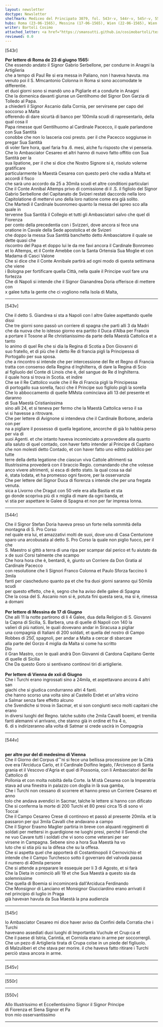 ```yaml
---
layout: newsletter
doctype: Newsletter
shelfmark: Mediceo del Principato 3079, fol. 543r-v, 544r-v, 545r-v, 550r-v
hubs: Roma (23-06-1565), Messina (17-06-1565), Wien (22-06-1565), Wien (22-06-1565)
writer: Bartoli Cosimo
attached_letter: <a href="https://smansutti.github.io/cosimobartoli/texts/Carteggio_Universale_034,CarteStrozziane_SI_147_001/">Carteggio_Universale_034,CarteStrozziane_SI_147_001</a>
reviewed: 0.0
---
```


[543r]  
  
  
<strong>Per lettere di Roma de 23 di giugno 1565:</strong>  
Che essendo andato il Signor Gabrio Serbellone, per condurre in Anagni la Artiglieria  
che a tempo di Paul Re si era messa in Paliano, non l haveva havuta. ma  
venuto poi il S. Mmcantonio Colonna in Roma si sono accomodate le differentie.  
et duoi giorni sono si mandò uno a Pigliarle et a condurle in Anagni  
Che la domenica davanti giunse un Gentilhomo del Signor Don Garzia di Tolledo al Papa.  
a chiederli il Signor Ascanio dalla Cornia, per servirsene per capo del soccorso a Malta  
offerendo di dare sicurtà di banco per 100mila scudi di rapresentarlo, della qual cosa il  
Papa rimesse quel Gentilhuomo al Cardinale Pacecco, il quale parlandone con Sua Santità  
conobbe che non lo lasceria così presto. per il che Pacecco soggiunse in pregar Sua Santità  
di voler fare hora, quel faria fra .6. mesi, alche fu risposto che vi penseria.  
Che lo Ambasciator Cesareo et altri hanno di nuovo fatto offitio con Sua Santità per la  
sua lipatione, per il che si dice che Nostro Signore si è, risoluto volerne gratificare  
particularmente la Maestà Cesarea con questo però che vadia a Malta et accordi il fisco  
che sarà uno accordo da 25 a 30mila scudi et altre conditioni particulari  
Che il Conte Annibal Altemps privo di comissione di il .S. il figliolo del Signor  
Gabrio Serbellone del Capitanato de Svizeri restati daccordo nella loro  
Capitolatione di mettervi uno della loro natione come era già solito.  
Che Martedì il Cardinale buonromeo quanto la messa del spreo sco alla quale in  
tervenne Sua Santità il Collegio et tutti gli Ambasciatori salvo che quel di Fiorenza  
per conto della precedentia con i Svizzeri, dove ancora si fece una  
oratione in Cavale della Sede apostolica et de Svizeri  
che doppo la messa Sua Santità banchetto detto Ambasciatore il quale se dette quasi che  
riscontro del Papa et doppo lui le da me favi ancora il Cardinale Bonromeo  
et lo Altemps, et il Conte Amebbe con la Santa Ortensia Sua Moglie et con  
Madama di Casci Valone  
Che si dice che il Conte Annibale partirà ad ogni modo di questa settimana che viene  
i Bologna per fortificare quella Città, nella quale il Principe vuol fare una fortezza  
Che di Napoli si intende che il Signor Gianandrea Doria offerisce di mettere con  
x galee tutta la gente che ci vogliono nella Isola di Malta,  
  
---  

[543v]  
  
  
Che il detto S. Giandrea si sta a Napoli con l altre Galee aspettando quelle dissi  
Che tre giorni sono passò un corriere di spagna che partì alli 3 da Madri  
che da nuova che lo istesso giorno era partito il Duca d'Alba per Francia  
a portare il Tosone al Re christianissimo da parte della Maestà Cattolica et a tanto  
lo animo di quel Re che si dia la Regina di Scotia a Don Giovanni di  
suo fratello, et di più che il detto Re di francia pigli la Principessa di  
Portogallo per sua sposa.  
che a rincontro si intende che per intercessione del Re et Regno di Francia  
tratta con consenso della Regina d Inghilterra, di dare la Regina di Scio  
al figliuolo del Conte di Linois che è, del sangue de Re d Inghilterra.  
il quale hora si trova in Scotia. et indire  
Che se il Re Cattolico vuole che il Re di Francia pigli la Principessa  
di portogallo sua sorella, facci che il Principe suo figliolo pigli la sorella  
Che lo abboccamento di quelle MMsta cominciava alli 13 del presente et daranno  
di Sua Maestà Cristianissima  
sino alli 24, et si teneva per fermo che la Maestà Cattolica verso il sa  
vi si havesse a ritrovare.  
Che per lettere di Avignone si intendeva che il Cardinale Borbone, anderia con per  
na a pigliare il possesso di quella legatione, ancorche di già lo habbia perso per via di  
suoi Agenti. et che intanto haveva incominciato a provvedere alla quanto  
alla saluto di quel contado, con haver fatto intender al Principe di Capitano  
che non molesti detto Contado, et con haver fatto uno editto pubblico per tutte  
terre della detta legatione che ciascun viva Cattole altrimenti sa  
Illustrissima provederà con il braccio Regio. comandando che che volesse  
anco vivere altrimenti, si esca di detto stato. la qual cosa sa dal  
è, stata lodata, et ha promesso ogni favore, per la osservanzia  
Che per lettere del Signor Duca di fiorenza s intende che per una fregata venuta.  
sica a Livorno che Dragut con 50 vele era alla Bastia et sta  
go donde scopriva più di x miglia di mare da ogni banda, et  
vi stia per aspettare le Galee di Spagna et non per far impresa lonna.  
  
---  

[544r]  
  
  
Che il Signor Stefan Doria haveva preso un forte nella sommità della montagna di S. Pro Corso  
nel quale era lui, et amazzativi molti de suoi, dove uno di Casa Centurione  
sparo una arcobusata al detto S. Pro Corso la quale non piglio fuoco, per il che  
S. Maestro si gittò a terra di una ripa per scampar dal perico et fu aiutato da  
x de suoi Corsi talmente che scampo  
Che hora hora che è, bentardi, è, giunto un Corriere da Don Gratia al Cardinale Pacecco  
con resolutione che li Signori Franco Colonna et Paulo Sforza faccino li 3mila  
fanti per ciascheduno quanto pa et che fra duoi giorni saranno qui 50mila scudi  
per questo effetto, che è, segno che ha aviso delle galee di Spagna  
Che la cosa del S. Ascanio non si è, potuta fini questa sera, ma si è, rimessa a domani  
<br/><strong>Per lettere di Messina de 17 di Giugno</strong>  
Che alli 11 la notte partirono di li 4 Galee, dua della Religion di S. Giovanni  
la Capna di Sicilia, S. Barbera, una di quelle di Napoli con 140 la  
valieri di più nationi, le quali dovevano andar in Siracusa a pigliar  
una compagnia di Italiani di 200 soldati, et quella del nostro di Campo  
Robbes di 250̅, spagnoli, per andar a Malta a cercar di sbarcare  
alla parte del Gorzo 4 miglia da Malta si come ha scritto  
Dio  
il Gran Mastro, con le quali andrà Don Giovanni di Cardona Capitano Gente  
di quelle di Sicilia  
Che Da questo Goro si sentivano continovi tiri di artiglierie.  
<br/><strong>Per lettere di Vienna de xxii di Giugno</strong>  
Che i Turchi erano ingrossati sino a 24mila, et aspettavano ancora 4 altri san  
giachi che si giudica condurranno altri 4 fanti.  
che hanno scorso una volta sino al Castello Erdet et un'altra vicino  
a Salmar senza fare effetto alcuno  
che Svendiche si trova in Sacmar, et si son congiunti seco molti capitani che erano  
in diversi luoghi del Regno. talche subito che 2mila Cavalli boemi, et tremilia  
fanti alemanni vi arrivano, che stanno già in ordine et fra 4 o,  
6. di s indirizeranno alla volta di Satmar si crede uscirà in Compagnia  
  
---  

[544v]  
  
  
<br/><strong>per altre pur del di medesimo di Vienna</strong>  
Che il Giorno del Corpus d⁀ni si fece una bellissa processione per la Città  
ove era l'Arciduca Carlo, et il Cardinale Dolfino legato, l'Arcivesco di Santa  
grania et il Vescovo d'Agria et quel di Possonia, con li Ambasciatori del Re Cattolico di  
Pollonia et con molta nobiltà della Corte. la M:stà Cesarea con la Imperatria  
stava ad una finestra in palazzo con doglia in là sua gamba,  
Che i Turchi non cessano di scorrere et hanno preso un Corriere Cesareo et anno  
tolo che andava avendici in Sacmar, talche le lettere si hanno con dificato  
Che si conferma la morte di 200 Turchi et 80 presi circa 15 dì sono vi  
Toccai  
Che il Campo Cesareo Crese di continovo et passò al presente 20mila. et la  
passaron per qui 3mila Cavalli che andavano a campo  
Che il Signor Erasmo Maglier partiria in breve con alquanti reggimenti di  
soldati per mettersi in guardigione ne luoghi presi, perché il Svendi che  
ne vuo Cavare tutti i soldati che vi sono come veterani per ser  
virsene in Campagna. Sebene sino a hora Sua Maestà ha vo  
luto che si stia più su la difesa che su la offesa.  
Che si aspetta quel che apporterà di Costantinopoli il Cernovichio et  
intende che il Campo Turchesco sotto il goverraro del valvoda passa  
il numero di 40mila persone  
Che si attende a preparare le essequie per li 3 di Agosto, et si farà  
Che la Dieta in cominciò alli 19 et che Sua Maestà a questo sia da  
solemnissime  
Che quella di Boemia si incomincerà dall'Arciduca Ferdinando  
Che Monsignor di Lanciano et Monsignor Giucciardino erano arrivati il  
nel principio di luglio in Praga  
già havevan havuta da Sua Maestà la pna audienzia  
  
---  

[545r]  
  
  
lo Ambasciator Cesareo mi dice haver aviso da Confini della Corratia che i Turchi  
havevano assediati duoi luoghi di Importantia Vuchule et Crup:ca et  
Che il paese di Istria, Carintia, et Corniola erano in arme per soccorrergli.  
Che un pezo di Artiglieria tirata di Crupa colse in un piede del figliuolo.  
di Malzuliberi et che stava per morire. il che haveva fatto ritirare i Turchi  
perciò stava ancora in arme.  
  
---  

[545v]  
  
  
  
---  

[550r]  
  
  
  
---  

[550v]  
  
  
Allo Illustrissimo et Eccellentissimo Signor il Signor Principe  
di Fiorenza et Siena Signor et Pa  
tron mio osservantissimo  
  
---  


